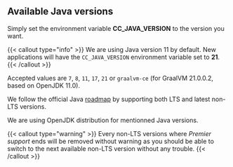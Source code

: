 ## Available Java versions

Simply set the environment variable **CC_JAVA_VERSION** to the version you want.

{{< callout type="info" >}}
We are using Java version 11 by default.
New applications will have the `CC_JAVA_VERSION` environment variable set to **21**.
{{< /callout >}}

Accepted values are `7`, `8`, `11`, `17`, `21` or `graalvm-ce` (for GraalVM 21.0.0.2, based on OpenJDK 11.0).

We follow the official Java [roadmap](https://www.oracle.com/java/technologies/java-se-support-roadmap.html) by supporting both LTS and latest non-LTS versions.

We are using OpenJDK distribution for mentionned Java versions. 

{{< callout type="warning" >}}
Every non-LTS versions where _Premier support_ ends will be removed without warning as you should be able to switch to the next available non-LTS version without any trouble.
{{< /callout >}}
